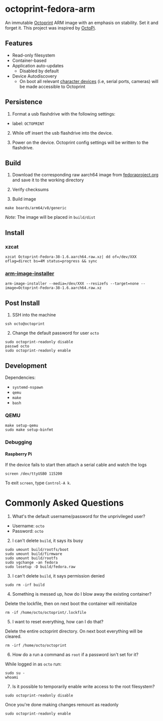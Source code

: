 # octoprint-fedora-arm

An immutable [Octoprint](https://octoprint.org/) ARM image with an emphasis on stability. Set it and forget it. This project was inspired by [OctoPi](https://github.com/guysoft/OctoPi).

## Features

- Read-only filesystem
- Container-based
- Application auto-updates
  - Disabled by default
- Device Autodiscovery
  - On boot all relevant [character devices](https://en.wikipedia.org/wiki/Device_file) (i.e, serial ports, cameras) will be made accessible to Octoprint

## Persistence

1. Format a usb flashdrive with the following settings:
- label: `OCTOPRINT`

2. While off insert the usb flashdrive into the device.

3. Power on the device. Octoprint config settings will be written to the flashdrive.

## Build

1. Download the corresponding raw aarch64 image from [fedoraproject.org](https://fedoraproject.org/server/download/) and save it to the working directory

2. Verify checksums

3. Build image

```
make boards/arm64/v8/generic
```

*Note:* The image will be placed in `build/dist`

## Install

### xzcat
```
xzcat Octoprint-Fedora-38-1.6.aarch64.raw.xz| dd of=/dev/XXX oflag=direct bs=4M status=progress && sync
```

### [arm-image-installer](https://packages.fedoraproject.org/pkgs/arm-image-installer/arm-image-installer/)
```
arm-image-installer --media=/dev/XXX --resizefs --target=none --image=Octoprint-Fedora-38-1.6.aarch64.raw.xz
```

## Post Install

1. SSH into the machine

```
ssh octo@octoprint
```

2. Change the default password for user `octo`

```
sudo octoprint-readonly disable
passwd octo
sudo octoprint-readonly enable
```

## Development

Dependencies:

- `systemd-nspawn`
- `qemu`
- `make`
- `bash`

### QEMU

```
make setup-qemu
sudo make setup-binfmt
```

### Debugging

#### Raspberry Pi

If the device fails to start then attach a serial cable and watch the logs

```
screen /dev/ttyUSB0 115200
```

To exit `screen`, type `Control-A k`.

# Commonly Asked Questions

1. What's the default username/password for the unprivileged user?

- Username: `octo`
- Password: `octo`

2. I can't delete `build`, it says its busy

```
sudo umount build/rootfs/boot
sudo umount build/firmware
sudo umount build/rootfs
sudo vgchange -an fedora
sudo losetup -D build/fedora.raw
```

3. I can't delete `build`, it says permission denied

```
sudo rm -irf build
```

4. Something is messed up, how do I blow away the existing container?

Delete the lockfile, then on next boot the container will reinitialize

```
rm -if /home/octo/octoprint/.lockfile
```

5. I want to reset everything, how can I do that?


Delete the entire octoprint directory. On next boot everything will be cleared.

```
rm -irf /home/octo/octoprint
```

6. How do a run a command as `root` if a password isn't set for it?

While logged in as `octo` run:

```
sudo su -
whoami
```

7. Is it possible to temporarily enable write access to the root filesystem?

```
sudo octoprint-readonly disable
```

Once you're done making changes remount as readonly

```
sudo octoprint-readonly enable
```
